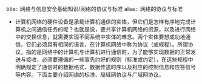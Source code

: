title:: 网络与信息安全基础知识/网络的协议与标准
alias:: 网络的协议与标准

- 计算机网络的硬件设备是承载计算机通信的实体，但它们是怎样有序地完成计算机之间通信任务的呢？也就是说，要共享计算机网络的资源，以及进行网络中的交换信息，就需要实现不同系统中实体的难念。两个实体要想成功地通信，它们必须具有相同的语言，在计算机网络中称为协议（或规程）。所谓协议，指的是网络中的计算机与计算机进行通信时，为了能够实现数据的正常发送与接收，必须要遵循的一些事先约好的规则（标准或约定），在这些规程中明确规定了通信时的数据格式、数据传送时序以及相应的控制信息和应答信号等内容。下面主要介绍网络的标准、局域网协议与广域网协议。